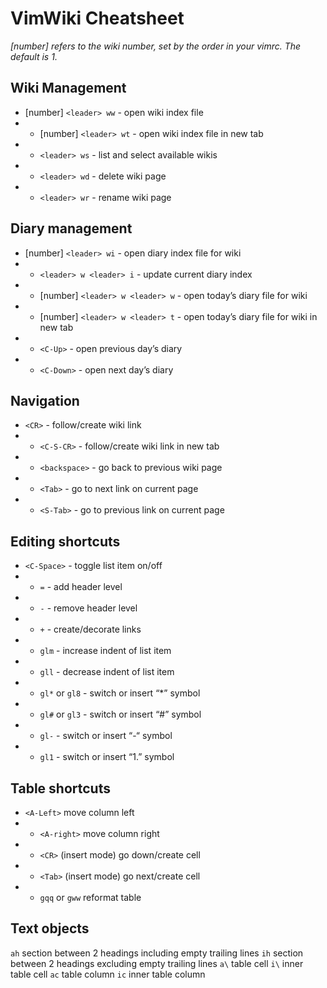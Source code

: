 # VimWiki Cheatsheet

_[number] refers to the wiki number, set by the order in your vimrc. The default is 1._

## Wiki Management

- [number] `<leader> ww` - open wiki index file
- - [number] `<leader> wt` - open wiki index file in new tab
- - `<leader> ws` - list and select available wikis
- - `<leader> wd` - delete wiki page
- - `<leader> wr` - rename wiki page
## Diary management

- [number] `<leader> wi` - open diary index file for wiki
- - `<leader> w <leader> i` - update current diary index
- - [number] `<leader> w <leader> w` - open today’s diary file for wiki
- - [number] `<leader> w <leader> t` - open today’s diary file for wiki in new tab
- - `<C-Up>` - open previous day’s diary
- - `<C-Down>` - open next day’s diary
## Navigation

- `<CR>` - follow/create wiki link
- - `<C-S-CR>` - follow/create wiki link in new tab
- - `<backspace>` - go back to previous wiki page
- - `<Tab>` - go to next link on current page
- - `<S-Tab>` - go to previous link on current page
## Editing shortcuts

- `<C-Space>` - toggle list item on/off
- - `=` - add header level
- - `-` - remove header level
- - `+` - create/decorate links
- - `glm`   - increase indent of list item
- - `gll`   - decrease indent of list item
- - `gl*` or `gl8` - switch or insert “*” symbol
- - `gl#` or `gl3` - switch or insert “#” symbol
- - `gl-`   - switch or insert “-“ symbol
- - `gl1`   - switch or insert “1.” symbol
## Table shortcuts

- `<A-Left>`    move column left
- - `<A-right>` move column right
- - `<CR>`  (insert mode) go down/create cell
- - `<Tab>` (insert mode) go next/create cell
- - `gqq` or `gww`  reformat table
## Text objects

`ah`    section between 2 headings including empty trailing lines
`ih`    section between 2 headings excluding empty trailing lines
`a\`    table cell
`i\`    inner table cell
`ac`    table column
`ic`    inner table column
